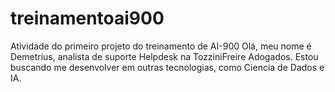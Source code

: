 # treinamentoai900
Atividade do primeiro projeto do treinamento de AI-900
Olá, meu nome é Demetrius, analista de suporte Helpdesk na TozziniFreire Adogados.
Estou buscando me desenvolver em outras tecnologias, como Ciencia de Dados e IA.
